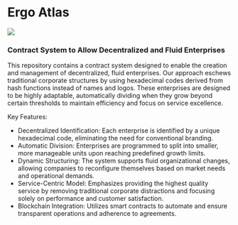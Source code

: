 # Ergo Atlas

![](https://images-wixmp-ed30a86b8c4ca887773594c2.wixmp.com/f/1a3119d9-001d-4a97-8a11-78cec7989a55/dd7e0g5-125753a0-55e4-493f-bd1d-be2b59e2b5d6.jpg/v1/fill/w_815,h_980,q_70,strp/atlas_in_charcoal_by_sinarty77_dd7e0g5-pre.jpg?token=eyJ0eXAiOiJKV1QiLCJhbGciOiJIUzI1NiJ9.eyJzdWIiOiJ1cm46YXBwOjdlMGQxODg5ODIyNjQzNzNhNWYwZDQxNWVhMGQyNmUwIiwiaXNzIjoidXJuOmFwcDo3ZTBkMTg4OTgyMjY0MzczYTVmMGQ0MTVlYTBkMjZlMCIsIm9iaiI6W1t7ImhlaWdodCI6Ijw9MTUzOCIsInBhdGgiOiJcL2ZcLzFhMzExOWQ5LTAwMWQtNGE5Ny04YTExLTc4Y2VjNzk4OWE1NVwvZGQ3ZTBnNS0xMjU3NTNhMC01NWU0LTQ5M2YtYmQxZC1iZTJiNTllMmI1ZDYuanBnIiwid2lkdGgiOiI8PTEyODAifV1dLCJhdWQiOlsidXJuOnNlcnZpY2U6aW1hZ2Uub3BlcmF0aW9ucyJdfQ.KGkl1nVgyM665tNBhnJGM8Nu8ZNFi8k90F_uzJfLWEw)

### Contract System to Allow Decentralized and Fluid Enterprises

This repository contains a contract system designed to enable the creation and management of decentralized, fluid enterprises. Our approach eschews traditional corporate structures by using hexadecimal codes derived from hash functions instead of names and logos. These enterprises are designed to be highly adaptable, automatically dividing when they grow beyond certain thresholds to maintain efficiency and focus on service excellence.

Key Features:

- Decentralized Identification: Each enterprise is identified by a unique hexadecimal code, eliminating the need for conventional branding.
- Automatic Division: Enterprises are programmed to split into smaller, more manageable units upon reaching predefined growth limits.
- Dynamic Structuring: The system supports fluid organizational changes, allowing companies to reconfigure themselves based on market needs and operational demands.
- Service-Centric Model: Emphasizes providing the highest quality service by removing traditional corporate distractions and focusing solely on performance and customer satisfaction.
- Blockchain Integration: Utilizes smart contracts to automate and ensure transparent operations and adherence to agreements.
